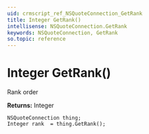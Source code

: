 ```yaml
---
uid: crmscript_ref_NSQuoteConnection_GetRank
title: Integer GetRank()
intellisense: NSQuoteConnection.GetRank
keywords: NSQuoteConnection, GetRank
so.topic: reference
---
```


# Integer GetRank()

Rank order 

**Returns:** Integer

```crmscript
NSQuoteConnection thing;
Integer rank  = thing.GetRank();
```

